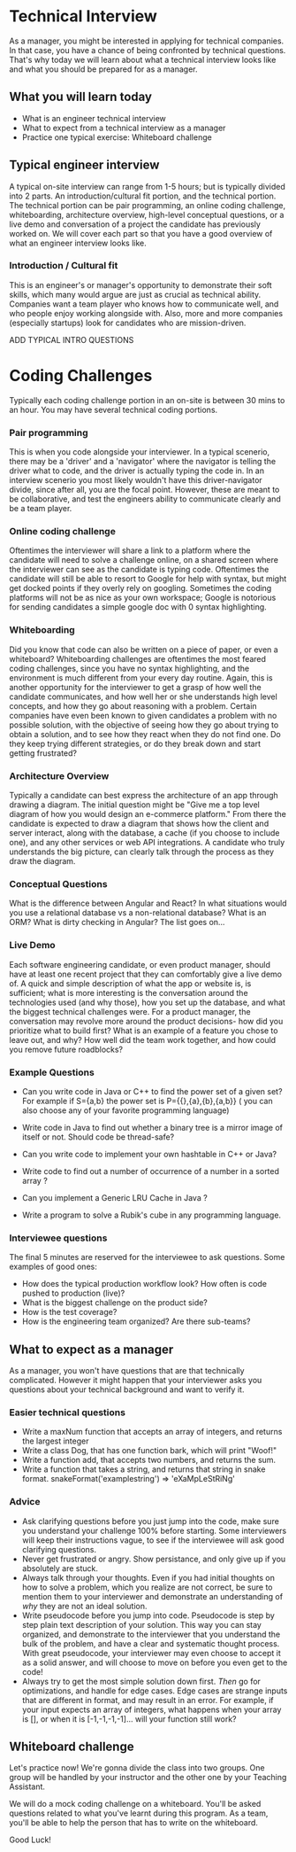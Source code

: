 # Technical Interview

As a manager, you might be interested in applying for technical companies. In that case, you have a chance of being confronted by technical questions. That's why today we will learn about what a technical interview looks like and what you should be prepared for as a manager.

## What you will learn today
* What is an engineer technical interview
* What to expect from a technical interview as a manager
* Practice one typical exercise: Whiteboard challenge

## Typical engineer interview
A typical on-site interview can range from 1-5 hours; but is typically divided into 2 parts. An introduction/cultural fit portion, and the technical portion. The technical portion can be pair programming, an online coding challenge, whiteboarding, architecture overview, high-level conceptual questions, or a live demo and conversation of a project the candidate has previously worked on. We will cover each part so that you have a good overview of what an engineer interview looks like.

### Introduction / Cultural fit
This is an engineer's or manager's opportunity to demonstrate their soft skills, which many would argue are just as crucial as technical ability. Companies want a team player who knows how to communicate well, and who people enjoy working alongside with. Also, more and more companies (especially startups) look for candidates who are mission-driven. 

ADD TYPICAL INTRO QUESTIONS

# Coding Challenges
Typically each coding challenge portion in an on-site is between 30 mins to an hour. You may have several technical coding portions. 

### Pair programming
This is when you code alongside your interviewer. In a typical scenerio, there may be a 'driver' and a 'navigator' where the navigator is telling the driver what to code, and the driver is actually typing the code in. In an interview scenerio you most likely wouldn't have this driver-navigator divide, since after all, you are the focal point. However, these are meant to be collaborative, and test the engineers ability to communicate clearly and be a team player. 

### Online coding challenge
Oftentimes the interviewer will share a link to a platform where the candidate will need to solve a challenge online, on a shared screen where the interviewer can see as the candidate is typing code. Oftentimes the candidate will still be able to resort to Google for help with syntax, but might get docked points if they overly rely on googling. Sometimes the coding platforms will not be as nice as your own workspace; Google is notorious for sending candidates a simple google doc with 0 syntax highlighting. 

### Whiteboarding
Did you know that code can also be written on a piece of paper, or even a whiteboard? Whiteboarding challenges are oftentimes the most feared coding challenges, since you have no syntax highlighting, and the environment is much different from your every day routine. Again, this is another opportunity for the interviewer to get a grasp of how well the candidate communicates, and how well her or she understands high level concepts, and how they go about reasoning with a problem. Certain companies have even been known to given candidates a problem with no possible solution, with the objective of seeing how they go about trying to obtain a solution, and to see how they react when they do not find one. Do they keep trying different strategies, or do they break down and start getting frustrated? 

### Architecture Overview
Typically a candidate can best express the architecture of an app through drawing a diagram. The initial question might be "Give me a top level diagram of how you would design an e-commerce platform." From there the candidate is expected to draw a diagram that shows how the client and server interact, along with the database, a cache (if you choose to include one), and any other services or web API integrations. A candidate who truly understands the big picture, can clearly talk through the process as they draw the diagram. 

### Conceptual Questions
What is the difference between Angular and React? In what situations would you use a relational database vs a non-relational database? What is an ORM? What is dirty checking in Angular? The list goes on...

### Live Demo
Each software engineering candidate, or even product manager, should have at least one recent project that they can comfortably give a live demo of. A quick and simple description of what the app or website is, is sufficient; what is more interesting is the conversation around the technologies used (and why those), how you set up the database, and what the biggest technical challenges were. For a product manager, the conversation may revolve more around the product decisions- how did you prioritize what to build first? What is an example of a feature you chose to leave out, and why? How well did the team work together, and how could you remove future roadblocks? 

### Example Questions

- Can you write code in Java or C++ to find the power set of a given set? For example if S={a,b} the power set is P={{},{a},{b},{a,b}} ( you can also choose any of your favorite programming language)

- Write code in Java to find out whether a binary tree is a mirror image of itself or not. Should code be thread-safe?

- Can you write code to implement your own hashtable in C++ or Java?

- Write code to find out a number of occurrence of a number in a sorted array ?

- Can you implement a Generic LRU Cache in Java ?

- Write a program to solve a Rubik's cube in any programming language.


### Interviewee questions
The final 5 minutes are reserved for the interviewee to ask questions. Some examples of good ones:
- How does the typical production workflow look? How often is code pushed to production (live)? 
- What is the biggest challenge on the product side?
- How is the test coverage?
- How is the engineering team organized? Are there sub-teams? 

## What to expect as a manager
As a manager, you won't have questions that are that technically complicated. However it might happen that your interviewer asks you questions about your technical background and want to verify it.

### Easier technical questions

- Write a maxNum function that accepts an array of integers, and returns the largest integer
- Write a class Dog, that has one function bark, which will print "Woof!"
- Write a function add, that accepts two numbers, and returns the sum. 
- Write a function that takes a string, and returns that string in snake format. snakeFormat('examplestring') => 'eXaMpLeStRiNg'

### Advice
- Ask clarifying questions before you just jump into the code, make sure you understand your challenge 100% before starting. Some interviewers will keep their instructions vague, to see if the interviewee will ask good clarifying questions. 
- Never get frustrated or angry. Show persistance, and only give up if you absolutely are stuck. 
- Always talk through your thoughts. Even if you had initial thoughts on how to solve a problem, which you realize are not correct, be sure to mention them to your interviewer and demonstrate an understanding of _why_ they are not an ideal solution. 
- Write pseudocode before you jump into code. Pseudocode is step by step plain text description of your solution. This way you can stay organized, and demonstrate to the interviewer that you understand the bulk of the problem, and have a clear and systematic thought process. With great pseudocode, your interviewer may even choose to accept it as a solid answer, and will choose to move on before you even get to the code!
- Always try to get the most simple solution down first. _Then_ go for optimizations, and handle for edge cases. Edge cases are strange inputs that are different in format, and may result in an error. For example, if your input expects an array of integers, what happens when your array is [], or when it is [-1,-1,-1,-1]... will your function still work? 

## Whiteboard challenge
Let's practice now! We're gonna divide the class into two groups. One group will be handled by your instructor and the other one by your Teaching Assistant.

We will do a mock coding challenge on a whiteboard. You'll be asked questions related to what you've learnt during this program. As a team, you'll be able to help the person that has to write on the whiteboard.

Good Luck!
